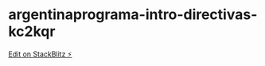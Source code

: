 # argentinaprograma-intro-directivas-kc2kqr

[Edit on StackBlitz ⚡️](https://stackblitz.com/edit/argentinaprograma-intro-directivas-kc2kqr)